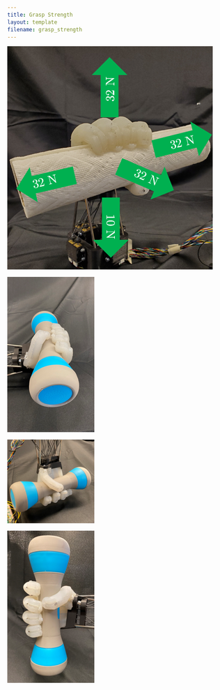 ```yaml
---
title: Grasp Strength
layout: template
filename: grasp_strength
--- 
```


![GraspingStrength](./images/GraspingStrength/GraspingStrength.PNG)

![dumbell](./images/poses/dumbell.PNG)

![Dumbbell2](./images/poses/Dumbbell2.PNG)

![Dumbbell3](./images/poses/Dumbbell3.PNG)